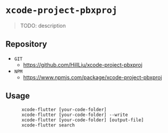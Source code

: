 # `xcode-project-pbxproj`

> TODO: description 

## Repository 
* `GIT`
   * https://github.com/HillLiu/xcode-project-pbxproj
* `NPM`
   * https://www.npmjs.com/package/xcode-project-pbxproj

## Usage

```
      xcode-flutter [your-code-folder]
      xcode-flutter [your-code-folder] --write
      xcode-flutter [your-code-folder] [output-file]
      xcode-flutter search
```
